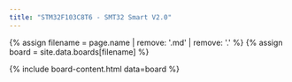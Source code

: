 ```yaml
---
title: "STM32F103C8T6 - SMT32 Smart V2.0"
---
```


{% assign filename = page.name | remove: '.md' | remove: '.' %}
{% assign board = site.data.boards[filename] %}

{% include board-content.html data=board %}
